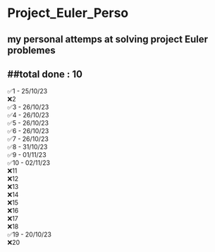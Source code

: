 # Project_Euler_Perso
my personal attemps at solving project Euler problemes
---
##total done : 10
---

✅1 - 25/10/23  
❌2  
✅3 - 26/10/23  
✅4 - 26/10/23  
✅5 - 26/10/23  
✅6 - 26/10/23  
✅7 - 26/10/23  
✅8 - 31/10/23  
✅9 - 01/11/23  
✅10 - 02/11/23  
❌11  
❌12  
❌13  
❌14  
❌15  
❌16  
❌17  
❌18  
✅19 - 20/10/23  
❌20  
